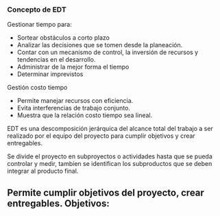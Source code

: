 ### Concepto de EDT
Gestionar tiempo para:
- Sortear obstáculos a corto plazo
- Analizar las decisiones que se tomen desde la planeación.
- Contar con un mecanismo de control, la inversión de recursos y tendencias en el desarrollo.
- Administrar de la mejor forma el tiempo
- Determinar imprevistos

Gestión costo tiempo
- Permite manejar recursos con eficiencia.
- Evita interferencias de trabajo conjunto.
- Muestra que la relación costo tiempo sea lineal.

EDT es una descomposición jerárquica del alcance total del trabajo a ser realizado por el equipo del proyecto para cumplir objetivos y crear entregables.

Se divide el proyecto en subproyectos o actividades hasta que se pueda controlar y medir, tambíen se identifican los subproductos que se deben integrar al producto final.

Permite cumplir objetivos del proyecto, crear entregables.
Objetivos:
- 